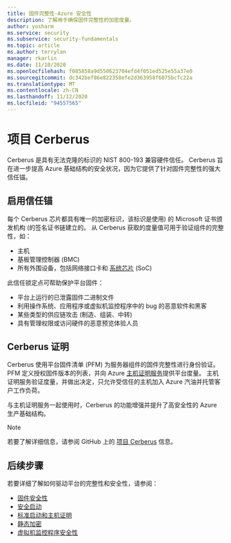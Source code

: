 ```yaml
---
title: 固件完整性-Azure 安全性
description: 了解用于确保固件完整性的加密度量。
author: yosharm
ms.service: security
ms.subservice: security-fundamentals
ms.topic: article
ms.author: terrylan
manager: rkarlin
ms.date: 11/10/2020
ms.openlocfilehash: f085858a9d550623704efd4f051ed525e55a37e0
ms.sourcegitcommit: dc342bef86e822358efe2d363958f6075bcfc22a
ms.translationtype: MT
ms.contentlocale: zh-CN
ms.lasthandoff: 11/12/2020
ms.locfileid: "94557565"
---
```

# <a name="project-cerberus"></a>项目 Cerberus

Cerberus 是具有无法克隆的标识的 NIST 800-193 兼容硬件信任。 Cerberus 旨在进一步提高 Azure 基础结构的安全状况，因为它提供了针对固件完整性的强大信任锚。

## <a name="enabling-an-anchor-of-trust"></a>启用信任锚
每个 Cerberus 芯片都具有唯一的加密标识，该标识是使用) 的 Microsoft 证书颁发机构 (的签名证书链建立的。 从 Cerberus 获取的度量值可用于验证组件的完整性，如：

- 主机
- 基板管理控制器 (BMC)
- 所有外围设备，包括网络接口卡和 [系统芯片](https://en.wikipedia.org/wiki/System_on_a_chip) (SoC) 

此信任锁定点可帮助保护平台固件：

- 平台上运行的已泄露固件二进制文件
- 利用操作系统、应用程序或虚拟机监控程序中的 bug 的恶意软件和黑客
- 某些类型的供应链攻击 (制造、组装、中转) 
- 具有管理权限或访问硬件的恶意预览体验人员

## <a name="cerberus-attestation"></a>Cerberus 证明
Cerberus 使用平台固件清单 (PFM) 为服务器组件的固件完整性进行身份验证。 PFM 定义授权固件版本的列表，并向 Azure [主机证明服务](measured-boot-host-attestation.md)提供平台度量。 主机证明服务验证度量，并做出决定，只允许受信任的主机加入 Azure 汽油并托管客户工作负荷。

与主机证明服务一起使用时，Cerberus 的功能增强并提升了高安全性的 Azure 生产基础结构。

> [!NOTE]
> 若要了解详细信息，请参阅 GitHub 上的 [项目 Cerberus](https://github.com/opencomputeproject/Project_Olympus/tree/master/Project_Cerberus) 信息。

## <a name="next-steps"></a>后续步骤
若要详细了解如何驱动平台的完整性和安全性，请参阅：

- [固件安全性](firmware.md)
- [安全启动](secure-boot.md)
- [标准启动和主机证明](measured-boot-host-attestation.md)
- [静态加密](encryption-atrest.md)
- [虚拟机监控程序安全性](hypervisor.md)